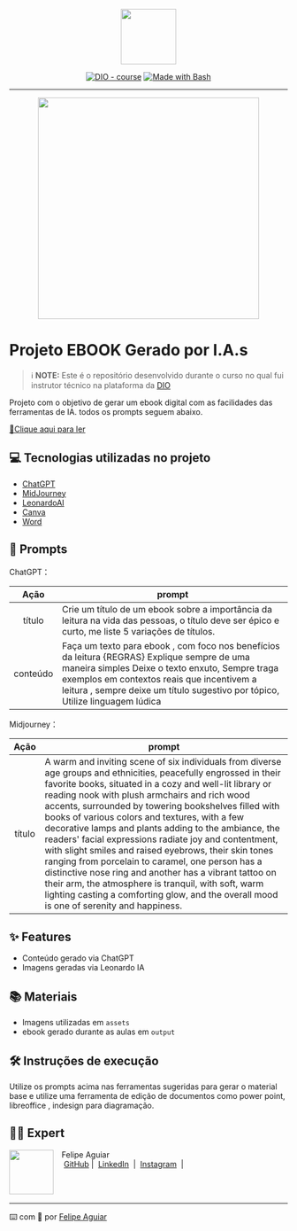 <p align="center">
    <img width="100" src=".github/assets/banner.png">
</p>


<p align="center">
<a href="https://dio.me/"><img src="https://img.shields.io/badge/DIO-Course-28DA77?logo=youtube" alt="DIO - course"></a>
<a href="https://www.gnu.org/software/bash/" title="Go to Bash homepage"><img src="https://img.shields.io/badge/Prompt-Project-blue?logo=gnu-bash&amp;logoColor=white" alt="Made with Bash"></a></p>

-------


<p align="center">
<img 
    src="./assets/cover.png"
    width="400"  
/>
</p>

# Projeto EBOOK Gerado por I.A.s


 > ℹ️ **NOTE:** Este é o repositório desenvolvido durante o curso no qual fui instrutor técnico na plataforma da [DIO](https://dio.me)

Projeto com o objetivo de gerar um ebook digital com as facilidades das ferramentas de IA. todos os prompts
seguem abaixo.

<a href="https://github.com/Camilan82/prompts-recipe-to-create-a-ebook/blob/main/output/Livro_Camila_Leitura.pdf" title="View PDF now"> 📕Clique aqui para ler</a>

## 💻 Tecnologias utilizadas no projeto

- [ChatGPT](https://chat.openai.com/) 
- [MidJourney](https://www.midjourney.com/app/)
- [LeonardoAI](https://leonardo.ai/)
- [Canva](https://www.canva.com/)
- [Word](https://www.microsoft.com/en/microsoft-365/word)

## 🧠 Prompts


ChatGPT：

|   Ação   | prompt                                                                                                                                                                                                                                                                         |
| :------: | ------------------------------------------------------------------------------------------------------------------------------------------------------------------------------------------------------------------------------------------------------------------------------ |
|  título  | Crie um título de um ebook sobre a importância da leitura na vida das pessoas, o título deve ser épico e curto, me liste 5 variações de títulos.                                                        |
| conteúdo | Faça um texto para ebook , com foco nos benefícios da leitura {REGRAS} Explique sempre de uma maneira simples Deixe o texto enxuto, Sempre traga exemplos em contextos reais que incentivem a leitura , sempre deixe um título sugestivo por tópico, Utilize linguagem lúdica |


Midjourney：

|  Ação  | prompt                                                                                 |
| :----: | -------------------------------------------------------------------------------------- |
| título | A warm and inviting scene of six individuals from diverse age groups and ethnicities, peacefully engrossed in their favorite books, situated in a cozy and well-lit library or reading nook with plush armchairs and rich wood accents, surrounded by towering bookshelves filled with books of various colors and textures, with a few decorative lamps and plants adding to the ambiance, the readers' facial expressions radiate joy and contentment, with slight smiles and raised eyebrows, their skin tones ranging from porcelain to caramel, one person has a distinctive nose ring and another has a vibrant tattoo on their arm, the atmosphere is tranquil, with soft, warm lighting casting a comforting glow, and the overall mood is one of serenity and happiness. |

## ✨ Features

- Conteúdo gerado via ChatGPT
- Imagens geradas via Leonardo IA

## 📚 Materiais

- Imagens utilizadas em `assets`
- ebook gerado durante as aulas em `output`

## 🛠️ Instruções de execução

Utilize os prompts acima nas ferramentas sugeridas para gerar o material base e utilize uma ferramenta de edição de documentos como power point, libreoffice , indesign para diagramação.

## 👨‍💻 Expert

<p>
    <img 
      align=left 
      margin=10 
      width=80 
      src="https://avatars.githubusercontent.com/u/37452836?v=4"
    />
    <p>&nbsp&nbsp&nbspFelipe Aguiar<br>
    &nbsp&nbsp&nbsp
    <a href="https://github.com/felipeAguiarCode">
    GitHub</a>&nbsp;|&nbsp;
    <a href="www.linkedin.com/in/
felipe-exe">LinkedIn</a>
&nbsp;|&nbsp;
    <a href="https://www.instagram.com/felipeaguiar.exe/">
    Instagram</a>
&nbsp;|&nbsp;</p>
</p>
<br/><br/>
<p>

---

⌨️ com 💜 por [Felipe Aguiar](https://github.com/felipeAguiarCode)
